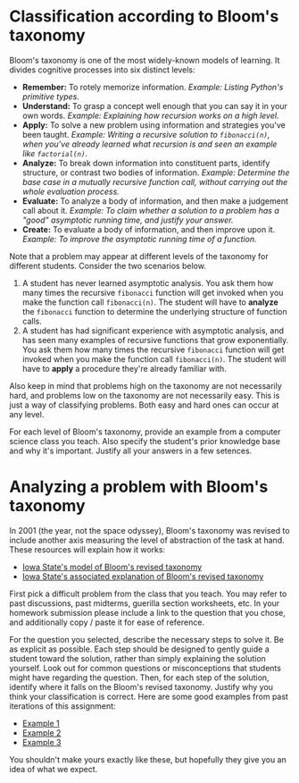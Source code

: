 # Classification according to Bloom's taxonomy

Bloom's taxonomy is one of the most widely-known models of learning. It divides cognitive processes into six distinct levels:

* **Remember:** To rotely memorize information. _Example: Listing Python's primitive types._
* **Understand:** To grasp a concept well enough that you can say it in your own words. _Example: Explaining how recursion works on a high level._
* **Apply:** To solve a new problem using information and strategies you've been taught. _Example: Writing a recursive solution to `fibonacci(n)`, when you've already learned what recursion is and seen an example like `factorial(n)`._
* **Analyze:** To break down information into constituent parts, identify structure, or contrast two bodies of information. _Example: Determine the base case in a mutually recursive function call, without carrying out the whole evaluation process._
* **Evaluate:** To analyze a body of information, and then make a judgement call about it. _Example: To claim whether a solution to a problem has a "good" asymptotic running time, and justify your answer._
* **Create:** To evaluate a body of information, and then improve upon it. _Example: To improve the asymptotic running time of a function._

Note that a problem may appear at different levels of the taxonomy for different students. Consider the two scenarios below.

1. A student has never learned asymptotic analysis. You ask them how many times the recursive `fibonacci` function will get invoked when you make the function call `fibonacci(n)`. The student will have to **analyze** the `fibonacci` function to determine the underlying structure of function calls.
2. A student has had significant experience with asymptotic analysis, and has seen many examples of recursive functions that grow exponentially. You ask them how many times the recursive `fibonacci` function will get invoked when you make the function call `fibonacci(n)`. The student will have to **apply** a procedure they're already familiar with.

Also keep in mind that problems high on the taxonomy are not necessarily hard, and problems low on the taxonomy are not necessarily easy. This is just a way of classifying problems. Both easy and hard ones can occur at any level.

For each level of Bloom's taxonomy, provide an example from a computer science class you teach. Also specify the student's prior knowledge base and why it's important. Justify all your answers in a few setences.

# Analyzing a problem with Bloom's taxonomy

In 2001 (the year, not the space odyssey), Bloom's taxonomy was revised to include another axis measuring the level of abstraction of the task at hand. These resources will explain how it works:

* [Iowa State's model of Bloom's revised taxonomy](http://www.celt.iastate.edu/wp-content/uploads/2015/09/RevisedBloomsHandout-1.pdf)
* [Iowa State's associated explanation of Bloom's revised taxonomy](http://www.celt.iastate.edu/teaching/effective-teaching-practices/revised-blooms-taxonomy/blooms-revised-taxonomy-model)

First pick a difficult problem from the class that you teach. You may refer to past discussions, past midterms, guerilla section worksheets, etc. In your homework submission please include a link to the question that you chose, and additionally copy / paste it for ease of reference.

For the question you selected, describe the necessary steps to solve it. Be as explicit as possible. Each step should be designed to gently guide a student toward the solution, rather than simply explaining the solution yourself. Look out for common questions or misconceptions that students might have regarding the question. Then, for each step of the solution, identify where it falls on the Bloom's revised taxonomy. Justify why you think your classification is correct. Here are some good examples from past iterations of this assignment:

* [Example 1](https://docs.google.com/document/d/1JmBzA8qTsLp0iX0-6X6L_CJIuQmAqfX3t6SOWq_SbCg/edit?usp=sharing)
* [Example 2](https://docs.google.com/document/d/1R_uXY24GkAR4EswJaJFk7ffmKG3SepfXGs6eWWAitZs/edit?usp=sharing)
* [Example 3](https://docs.google.com/document/d/1dIQ0feab7_5Lc8-ALGK0yuSJjwtNYA_uwOHWAw1usAI/edit?usp=sharing)

You shouldn't make yours exactly like these, but hopefully they give you an idea of what we expect.